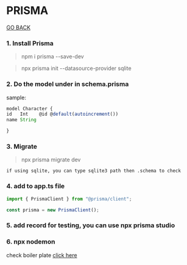# PRISMA

[GO BACK](../index.md)

### 1. Install Prisma

> npm i prisma --save-dev

> npx prisma init --datasource-provider sqlite

### 2. Do the model under in schema.prisma

sample:

```javascript
model Character {
id   Int    @id @default(autoincrement())
name String

}
```

### 3. Migrate

> npx prisma migrate dev

    if using sqlite, you can type sqlite3 path then .schema to check

### 4. add to app.ts file

```javascript
import { PrismaClient } from "@prisma/client";

const prisma = new PrismaClient();
```

### 5. add record for testing, you can use npx prisma studio

### 6. npx nodemon

check boiler plate [click here](../boiler-plate/prisma-boiler-plate.md)
